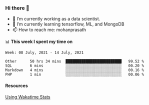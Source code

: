 ### Hi there 👋

- 🔭 I’m currently working as a data scientist.
- 🌱 I’m currently learning tensorflow, ML, and MongoDB
- 📫 How to reach me: mohanprasath

📊 **This week I spent my time on**
<!--START_SECTION:waka-->
```text
Week: 08 July, 2021 - 14 July, 2021

Other      50 hrs 34 mins  █████████████████████████   99.52 % 
SQL        6 mins          ░░░░░░░░░░░░░░░░░░░░░░░░░   00.20 % 
Markdown   4 mins          ░░░░░░░░░░░░░░░░░░░░░░░░░   00.16 % 
PHP        1 min           ░░░░░░░░░░░░░░░░░░░░░░░░░   00.06 % 
```
<!--END_SECTION:waka-->

#### Resources
[Using Wakatime Stats](https://github.com/marketplace/actions/waka-readme)
